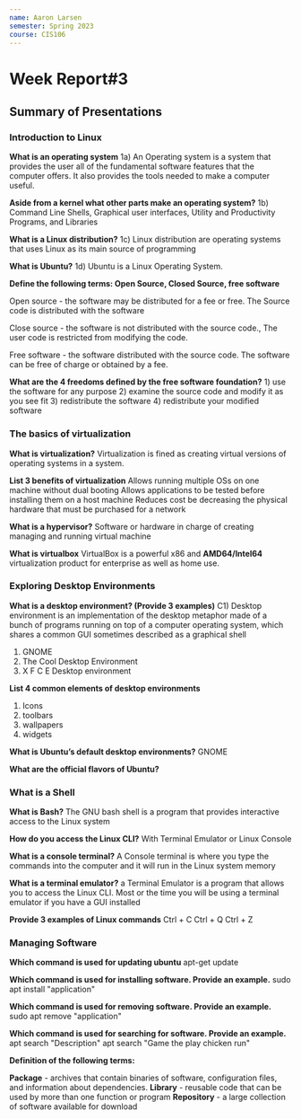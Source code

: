 ```yaml
---
name: Aaron Larsen
semester: Spring 2023
course: CIS106
---
```


# Week Report#3

## Summary of Presentations

### Introduction to Linux

**What is an operating system**
1a) An Operating system is a system that provides the user all of the fundamental software features that the computer offers. It also provides the tools needed to make a computer useful.

**Aside from a kernel what other parts make an operating system?**
1b) Command Line Shells, Graphical user interfaces, Utility and Productivity Programs, and Libraries

**What is a Linux distribution?**
1c) Linux distribution are operating systems that uses Linux as its main source of programming

**What is Ubuntu?**
1d) Ubuntu is a Linux Operating System.

**Define the following terms: Open Source, Closed Source, free software**

Open source - the software may be distributed for a fee or free. The Source code is distributed with the software

Close source - the software is not distributed with the source code., The user code is restricted from modifying the code.

Free software - the software distributed with the source code. The software can be free of charge or obtained by a fee.

**What are the 4 freedoms defined by the free software foundation?**
    1) use the software for any purpose
    2) examine the source code and modify it as you see fit
    3) redistribute the software
    4) redistribute your modified software

### The basics of virtualization
**What is virtualization?**
Virtualization is fined as creating virtual versions of operating systems in a system.

**List 3 benefits of virtualization**
Allows running multiple OSs on one machine without dual booting
Allows applications to be tested before installing them on a host machine
Reduces cost be decreasing the physical hardware that must be purchased for a network

**What is a hypervisor?**
Software or hardware in charge of creating managing and running virtual machine

**What is virtualbox**
VirtualBox is a powerful x86 and **AMD64/Intel64** virtualization product for enterprise as well as home use.


### Exploring Desktop Environments
**What is a desktop environment? (Provide 3 examples)**
C1) Desktop environment is an implementation of the desktop metaphor made of a bunch of programs running on top of a computer operating system, which shares a common GUI sometimes described as a graphical shell

1) GNOME
2) The Cool Desktop Environment
3) X F C E Desktop environment

**List 4 common elements of desktop environments**
1) Icons
2) toolbars
3) wallpapers
4) widgets

**What is Ubuntu’s default desktop environments?**
GNOME

**What are the official flavors of Ubuntu?**

### What is a Shell
**What is Bash?**
The GNU bash shell is a program that provides interactive access to the Linux system

**How do you access the Linux CLI?**
With Terminal Emulator or Linux Console

**What is a console terminal?**
A Console terminal is where you type the commands into the computer and it will run in the Linux system memory

**What is a terminal emulator?**
a Terminal Emulator is a program that allows you to access the Linux CLI. Most or the time you will be using a terminal emulator if you have a GUI installed

**Provide 3 examples of Linux commands**
Ctrl + C
Ctrl + Q
Ctrl + Z 


### Managing Software
**Which command is used for updating ubuntu**
apt-get update

**Which command is used for installing software. Provide an example.**
sudo apt install "application"

**Which command is used for removing software. Provide an example.**
sudo apt remove "application"

**Which command is used for searching for software. Provide an example.**
apt search "Description"
apt search "Game the play chicken run"

**Definition of the following terms:**

**Package** - archives that contain binaries of software, configuration files, and information about dependencies. 
**Library** - reusable code  that can be used by more than one function or program
**Repository** - a large collection of software available for download 